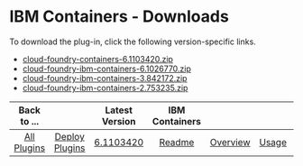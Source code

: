 
# IBM Containers - Downloads

To download the plug-in, click the following version-specific links.
- [cloud-foundry-containers-6.1103420.zip](https://raw.githubusercontent.com/UrbanCode/IBM-UCD-PLUGINS/main/files/cloud-foundry-ibm-containers/cloud-foundry-containers-6.1103420.zip)
- [cloud-foundry-ibm-containers-6.1026770.zip](https://raw.githubusercontent.com/UrbanCode/IBM-UCD-PLUGINS/main/files/cloud-foundry-ibm-containers/cloud-foundry-ibm-containers-6.1026770.zip)
- [cloud-foundry-ibm-containers-3.842172.zip](https://raw.githubusercontent.com/UrbanCode/IBM-UCD-PLUGINS/main/files/cloud-foundry-ibm-containers/cloud-foundry-ibm-containers-3.842172.zip)
- [cloud-foundry-ibm-containers-2.753235.zip](https://raw.githubusercontent.com/UrbanCode/IBM-UCD-PLUGINS/main/files/cloud-foundry-ibm-containers/cloud-foundry-ibm-containers-2.753235.zip)

|Back to ...||Latest Version|IBM Containers ||||
| :---: | :---: | :---: | :---: | :---: | :---: | :---: |
|[All Plugins](../../index.md)|[Deploy Plugins](../README.md)|[6.1103420](https://raw.githubusercontent.com/UrbanCode/IBM-UCD-PLUGINS/main/files/cloud-foundry-ibm-containers/cloud-foundry-containers-6.1103420.zip)|[Readme](README.md)|[Overview](overview.md)|[Usage](usage.md)|[Steps](steps.md)|
